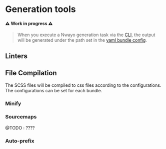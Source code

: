 # Generation tools

#### ⚠️ Work in progress ⚠️
####

> When you execute a Nwayo generation task via the [CLI](../cli/readme.md), the output will be generated under the path set in the [yaml bundle config](../architecture/bundles.md).

## Linters


## File Compilation
The SCSS files will be compiled to css files according to the configurations. The configurations can be set for each bundle.

### Minify

### Sourcemaps
@TODO : ????

### Auto-prefix
